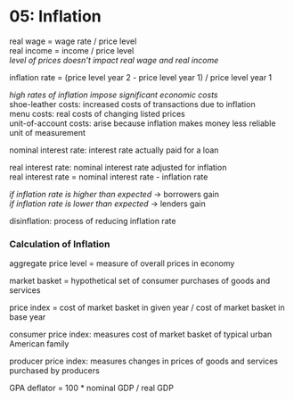 # 05: Inflation

real wage = wage rate / price level  
real income = income / price level  
*level of prices doesn't impact real wage and real income*

inflation rate = (price level year 2 - price level year 1) / price level year 1

*high rates of inflation impose significant economic costs*  
shoe-leather costs: increased costs of transactions due to inflation  
menu costs: real costs of changing listed prices  
unit-of-account costs: arise because inflation makes money less reliable unit of measurement

nominal interest rate: interest rate actually paid for a loan

real interest rate: nominal interest rate adjusted for inflation  
real interest rate = nominal interest rate - inflation rate

*if inflation rate is higher than expected* -> borrowers gain  
*if inflation rate is lower than expected* -> lenders gain

disinflation: process of reducing inflation rate

### Calculation of Inflation

aggregate price level = measure of overall prices in economy

market basket = hypothetical set of consumer purchases of goods and services

price index = cost of market basket in given year / cost of market basket in base year

consumer price index: measures cost of market basket of typical urban American family

producer price index: measures changes in prices of goods and services purchased by producers

GPA deflator = 100 * nominal GDP / real GDP
